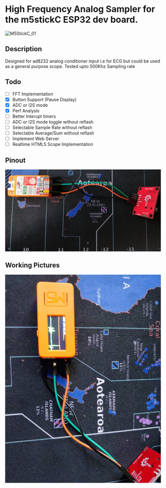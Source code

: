 
# High Frequency Analog Sampler for the m5stickC ESP32 dev board. 
<img src="https://m5stack.oss-cn-shenzhen.aliyuncs.com/image/m5-docs_content/core/m5stickc_01.png" alt="M5StickC_01" width="350" height="350">

## Description

Designed for ad8232 analog conditioner input i.e for ECG but could be used as a general purpose scope. Tested upto 500Khz Sampling rate

## Todo
- [ ] FFT Implementation
- [X] Button Support (Pause Display)
- [X] ADC or I2S mode
- [X] Perf Analysis
- [ ] Better Interupt timers
- [ ] ADC or I2S mode toggle without reflash
- [ ] Selectable Sample Rate without reflash
- [ ] Selectable Average/Sum without reflash
- [ ] Implement Web Server
- [ ] Realtime HTML5 Scope Implementation

## Pinout
<img src="https://github.com/aenertia/m5stick-scope-ecg/blob/master/pinout.jpg" alt="Pinout">

## Working Pictures

<img src="https://github.com/aenertia/m5stick-scope-ecg/blob/master/working.gif" alt="Working Movie">

